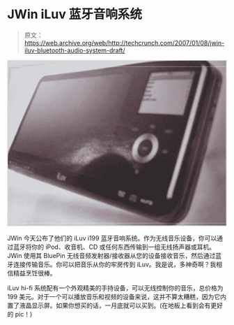 # JWin iLuv 蓝牙音响系统

> 原文：<https://web.archive.org/web/http://techcrunch.com/2007/01/08/jwin-iluv-bluetooth-audio-system-draft/>

![](img/9d17ff0feac815aff2f973a3ce2fc7b8.png)

JWin 今天公布了他们的 iLuv i199 蓝牙音响系统。作为无线音乐设备，你可以通过蓝牙将你的 iPod、收音机、CD 或任何东西传输到一组无线扬声器或耳机。JWin 使用其 BluePin 无线音频发射器/接收器从您的设备接收音乐，然后通过蓝牙连接传输音乐。你可以把音乐从你的牢房传到 iLuv。我是说，多神奇啊？我相信精益烹饪很棒。

iLuv hi-fi 系统配有一个外观精美的手持设备，可以无线控制你的音乐，总价格为 199 美元。对于一个可以播放音乐和视频的设备来说，这并不算太糟糕，因为它内置了液晶显示屏。如果你想买的话，一月底就可以买到。(在地板上看到会有更好的 pic！)